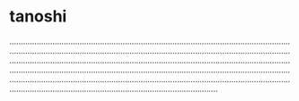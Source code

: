 # tanoshi
........................................................................................................................................................................................................................................................................................................................................................................................................................................................................................................................................................................................................................................................................................................................................